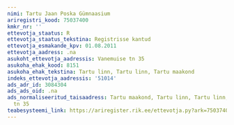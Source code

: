 ```yaml
---
nimi: Tartu Jaan Poska Gümnaasium
ariregistri_kood: 75037400
kmkr_nr: ''
ettevotja_staatus: R
ettevotja_staatus_tekstina: Registrisse kantud
ettevotja_esmakande_kpv: 01.08.2011
ettevotja_aadress: .na
asukoht_ettevotja_aadressis: Vanemuise tn 35
asukoha_ehak_kood: 8151
asukoha_ehak_tekstina: Tartu linn, Tartu linn, Tartu maakond
indeks_ettevotja_aadressis: '51014'
ads_adr_id: 3084304
ads_ads_oid: .na
ads_normaliseeritud_taisaadress: Tartu maakond, Tartu linn, Tartu linn, Vanemuise
  tn 35
teabesysteemi_link: https://ariregister.rik.ee/ettevotja.py?ark=75037400&ref=rekvisiidid
---
```

